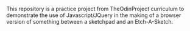 This repository is a practice project from TheOdinProject curriculum to demonstrate the use of Javascript/JQuery
in the making of a browser version of something between a sketchpad and an Etch-A-Sketch.
